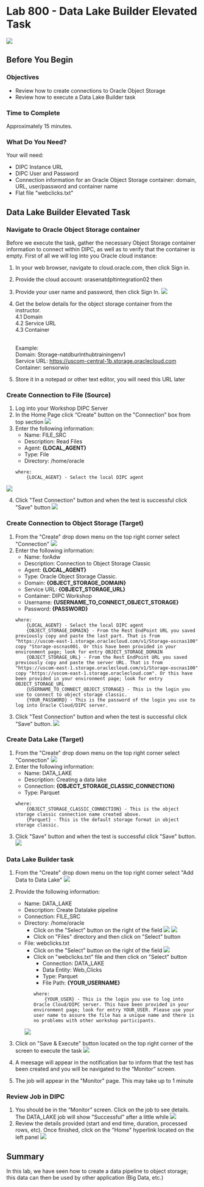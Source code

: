 # Lab 800 - Data Lake Builder Elevated Task 
![](images/800/image800_0.png)

## Before You Begin

### Objectives
-   Review how to create connections to Oracle Object Storage
-   Review how to execute a Data Lake Builder task

### Time to Complete 
Approximately 15 minutes.

### What Do You Need?
Your will need:
- DIPC Instance URL
- DIPC User and Password
- Connection information for an Oracle Object Storage container: domain, URL, user/password and container name
- Flat file "webclicks.txt"


## Data Lake Builder Elevated Task

### Navigate to Oracle Object Storage container
Before we execute the task, gather the necessary Object Storage container information to connect within DIPC, as well as to verify that the container is empty. First of all we will log into you Oracle cloud instance:
1. In your web browser, navigate to cloud.oracle.com, then click Sign in.
2. Provide the cloud account: orasenatdpltintegration02 then <Enter>
3. Provide your user name and password, then click Sign In. 
![](images/800/image800_1.png)
4. Get the below details for the object storage container from the instructor. <br />
	4.1 Domain <br />
	4.2 Service URL <br />
	4.3 Container <br /> <br />

	Example: <br />
	Domain: Storage-natdburlnthubtrainingenv1 <br />
	Service URL: https://uscom-central-1b.storage.oraclecloud.com <br />
	Container: sensorwio <br />
8. Store it in a notepad or other text editor, you will need this URL later


### Create Connection to File (Source)
1. Log into your Workshop DIPC Server
2.	In the Home Page click “Create" button on the "Connection” box from top section 
![](images/800/image800_6.1.png)
3. 	Enter the following information:
	- Name: FILE_SRC
	- Description: Read Files
	- Agent: **{LOCAL_AGENT}**
	- Type: File
	- Directory: /home/oracle
	```
	where:
		{LOCAL_AGENT} - Select the local DIPC agent 
	```
	
![](images/800/image800_7.1.png)

 4. Click "Test Connection" button and when the test is successful click "Save" button 
 	![](images/800/image800_7.2.png)


### Create Connection to Object Storage (Target)
1. From the "Create" drop down menu on the top right corner select "Connection" 
![](images/800/image800_8.png)
2.	Enter the following information:
    - Name: forAdw 
    - Description: Connection to Object Storage Classic
    - Agent: **{LOCAL_AGENT}**
    - Type: Oracle Object Storage Classic.
    - Domain: **{OBJECT_STORAGE_DOMAIN}**
	- Service URL: **{OBJECT_STORAGE_URL}**
	- Container: DIPC Workshop
    - Username: **{USERNAME_TO_CONNECT_OBJECT_STORAGE}**
    - Password: **{PASSWORD}**
	```
	where:
		{LOCAL_AGENT} - Select the local DIPC agent 
		{OBJECT_STORAGE_DOMAIN} - From the Rest EndPoint URL you saved previously copy and paste the last part. That is from "https://uscom-east-1.storage.oraclecloud.com/v1/Storage-oscnas100" copy "Storage-oscnas001. Or this have been provided in your environment page; look for entry OBJECT_STORAGE_DOMAIN
		{OBJECT_STORAGE_URL} - From the Rest EndPoint URL you saved previously copy and paste the server URL. That is from "https://uscom-east-1.storage.oraclecloud.com/v1/Storage-oscnas100" copy "https://uscom-east-1.storage.oraclecloud.com". Or this have been provided in your environment page; look for entry OBJECT_STORAGE_URL
		{USERNAME_TO_CONNECT_OBJECT_STORAGE} - This is the login you use to connect to object storage classic.
		{YOUR_PASSWORD} - This is the password of the login you use to log into Oracle Cloud/DIPC server.
	```
3. Click "Test Connection" button and when the test is successful click "Save" button. 
![](images/800/image800_9.1.png)


### Create Data Lake (Target)
1. From the "Create" drop down menu on the top right corner select "Connection" 
![](images/800/image800_10.png)
2.	Enter the following information:
    - Name: DATA_LAKE
    - Description: Creating a data lake
    - Connection: **{OBJECT_STORAGE_CLASSIC_CONNECTION}**
    - Type: Parquet
	```
	where:
		{OBJECT_STORAGE_CLASSIC_CONNECTION} - This is the object storage classic connection name created above. 
		{Parquet} - This is the default storage format in object storage classic.
	```
3. Click "Save" button and when the test is successful click "Save" button. 
![](images/800/image800_11.1.png)


### Data Lake Builder task
1.	From the "Create" drop down menu on the top right corner select "Add Data to Data Lake" 
![](images/800/image800_12.png)
2.	Provide the following information:
	- Name:  DATA_LAKE
	- Description: Create Datalake pipeline
	- Connection: FILE_SRC
	- Directory: /home/oracle 
		- Click on the "Select" button on the right of the field 
		![](images/800/image800_13.png)
		![](images/800/image800_14.png)
		- Click on "Files" directory and then click on "Select" button 
	- File: webclicks.txt
		- Click on the "Select" button on the right of the field 
		![](images/800/image800_15.png)
		- Click on  "webclicks.txt" file and then click on "Select" button 
			- Connection: DATA_LAKE
			- Data Entity: Web_Clicks
			- Type: Parquet
			- File Path: **{YOUR_USERNAME}**
			```
			where:
				{YOUR_USER} - This is the login you use to log into Oracle Cloud/DIPC server. This have been provided in your environment page; look for entry YOUR_USER. Please use your user name to assure the file has a unique name and there is no problems with other workshop participants.
			```
		![](images/800/image800_16.png)

3. Click on "Save & Execute" button located on the top right corner of the screen to execute the task 
![](images/800/image800_17.png)
4.	A meesage  will appear in the notification bar to inform that the test has been created and you will be navigated to the “Monitor” screen. 
5.	The job will appear in the "Monitor" page. This may take up to 1 minute


### Review Job in DIPC
1.	You should be in the “Monitor” screen. Click on the job to see details. The DATA_LAKE job will show "Successful" after a little while 
![](images/800/image800_18.png)
2.	Review the details provided (start and end time, duration, processed rows, etc). Once finished, click on the "Home" hyperlink located on the left panel 
![](images/800/image800_19.png)


## Summary
In this lab, we have seen how to create a data pipeline to object storage; this data can then be used by other application (Big Data, etc.)
